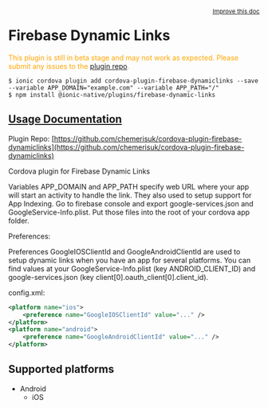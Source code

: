 <a style="float:right;font-size:12px;" href="http://github.com/danielsogl/awesome-cordova-plugins/edit/master/src/@awesome-cordova-plugins/plugins/firebase-dynamic-links/index.ts#L46">
  Improve this doc
</a>

# Firebase Dynamic Links

  <p style="color:orange">
    This plugin is still in beta stage and may not work as expected. Please
    submit any issues to the <a target="_blank"
    href="/issues">plugin repo</a>.
  </p>

```
$ ionic cordova plugin add cordova-plugin-firebase-dynamiclinks --save --variable APP_DOMAIN="example.com" --variable APP_PATH="/"
$ npm install @ionic-native/plugins/firebase-dynamic-links
```

## [Usage Documentation](https://ionicframework.com/docs/native/firebase-dynamic-links/)

Plugin Repo: [https://github.com/chemerisuk/cordova-plugin-firebase-dynamiclinks](https://github.com/chemerisuk/cordova-plugin-firebase-dynamiclinks)

Cordova plugin for Firebase Dynamic Links

Variables APP_DOMAIN and APP_PATH specify web URL where your app will start an activity to handle the link. They also used to setup support for App Indexing.
Go to firebase console and export google-services.json and GoogleService-Info.plist. Put those files into the root of your cordova app folder.

Preferences:

Preferences GoogleIOSClientId and GoogleAndroidClientId are used to setup dynamic links when you have an app for several platforms.
You can find values at your GoogleService-Info.plist (key ANDROID_CLIENT_ID) and google-services.json (key client[0].oauth_client[0].client_id).

config.xml:

```xml
<platform name="ios">
    <preference name="GoogleIOSClientId" value="..." />
</platform>
<platform name="android">
    <preference name="GoogleAndroidClientId" value="..." />
</platform>
```

## Supported platforms

- Android
  - iOS
